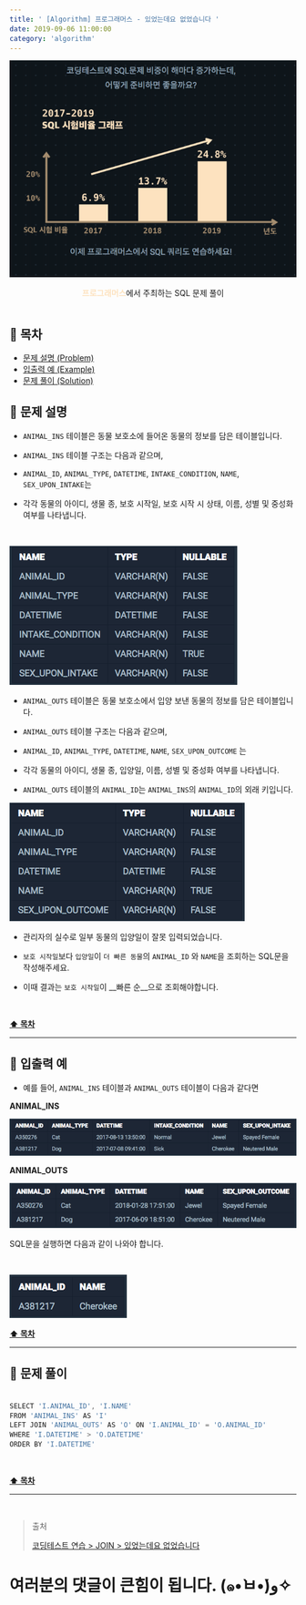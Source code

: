 ```yaml
---
title: ' [Algorithm] 프로그래머스 - 있었는데요 없었습니다 '
date: 2019-09-06 11:00:00
category: 'algorithm'
---
```


![](../../images/sql/logo.png)

<center><strong style="color:#FDE2BF">프로그래머스</strong>에서 주최하는 SQL 문제 풀이</center>

<br />

## **💎 목차**
  * [문제 설명 (Problem)](#-문제-설명)
  * [입출력 예 (Example)](#-입출력-예)
  * [문제 풀이 (Solution)](#-문제-풀이)

## **📕 문제 설명**

- `ANIMAL_INS` 테이블은 동물 보호소에 들어온 동물의 정보를 담은 테이블입니다.

- `ANIMAL_INS` 테이블 구조는 다음과 같으며,

- `ANIMAL_ID`, `ANIMAL_TYPE`, `DATETIME`, `INTAKE_CONDITION`, `NAME`, `SEX_UPON_INTAKE`는

- 각각 동물의 아이디, 생물 종, 보호 시작일, 보호 시작 시 상태, 이름, 성별 및 중성화 여부를 나타냅니다.

<br />

![](../../images/sql/table.1.png)
<br />

- `ANIMAL_OUTS` 테이블은 동물 보호소에서 입양 보낸 동물의 정보를 담은 테이블입니다. 

- `ANIMAL_OUTS` 테이블 구조는 다음과 같으며, 

- `ANIMAL_ID`, `ANIMAL_TYPE`, `DATETIME`, `NAME`, `SEX_UPON_OUTCOME` 는 

- 각각 동물의 아이디, 생물 종, 입양일, 이름, 성별 및 중성화 여부를 나타냅니다. 

- `ANIMAL_OUTS` 테이블의 `ANIMAL_ID`는 `ANIMAL_INS`의 `ANIMAL_ID`의 외래 키입니다.

![](../../images/sql/table.2.png)
<br />

- 관리자의 실수로 일부 동물의 입양일이 잘못 입력되었습니다. 

- `보호 시작일`보다 `입양일`이 `더 빠른 동물`의 `ANIMAL_ID` 와 `NAME`을 조회하는 SQL문을 작성해주세요. 

- 이때 결과는 `보호 시작일`이 __빠른 순__으로 조회해야합니다.

<br />

**[⬆ 목차](#-목차)**

---

## **📙 입출력 예**

- 예를 들어, `ANIMAL_INS` 테이블과 `ANIMAL_OUTS` 테이블이 다음과 같다면

__ANIMAL_INS__

![](../../images/sql/join/2-1.example.png)
<br />

__ANIMAL_OUTS__

![](../../images/sql/join/2-2.example.png)
<br />

SQL문을 실행하면 다음과 같이 나와야 합니다.

<br />

![](../../images/sql/join/2-3.example.png)
<br />

**[⬆ 목차](#-목차)**

---

## **📘 문제 풀이**

```js

SELECT 'I.ANIMAL_ID', 'I.NAME'
FROM 'ANIMAL_INS' AS 'I'
LEFT JOIN 'ANIMAL_OUTS' AS 'O' ON 'I.ANIMAL_ID' = 'O.ANIMAL_ID'
WHERE 'I.DATETIME' > 'O.DATETIME'
ORDER BY 'I.DATETIME'

```

<br />

**[⬆ 목차](#-목차)**

---

<br />

> 출처
>
> <a href="https://programmers.co.kr/learn/courses/30/lessons/59043" target="_blank">코딩테스트 연습 > JOIN > 있었는데요 없었습니다</a>

# 여러분의 댓글이 큰힘이 됩니다. (๑•̀ㅂ•́)و✧
